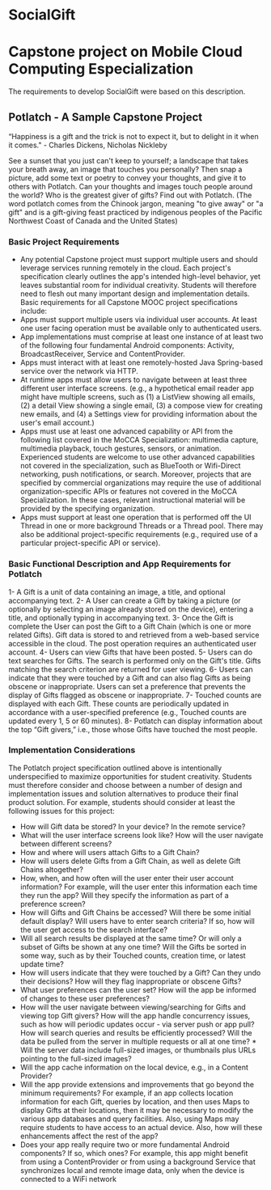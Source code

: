 # SocialGift
# Capstone project on Mobile Cloud Computing Especialization

The requirements to develop SocialGift were based on this description.

## Potlatch - A Sample Capstone Project 

“Happiness is a gift and the trick is not to expect it, but to delight in it when it comes." - Charles Dickens, Nicholas Nickleby

See a sunset that you just can't keep to yourself; a landscape that takes your breath away, an image that touches you personally? Then snap a picture, add some text or poetry to convey your thoughts, and give it to others with Potlatch. Can your thoughts and images touch people around the world? Who is the greatest giver of gifts? Find out with Potlatch. (The word potlatch comes from the Chinook jargon, meaning "to give away" or "a gift" and is a gift-giving feast practiced by indigenous peoples of the Pacific Northwest Coast of Canada and the United States) 

### Basic Project Requirements 

- Any potential Capstone project must support multiple users and should leverage services running remotely in the cloud. Each project's specification clearly outlines the app's intended high-level behavior, yet leaves substantial room for individual creativity. Students will therefore need to flesh out many important design and implementation details. Basic requirements for all Capstone MOOC project specifications include: 
- Apps must support multiple users via individual user accounts. At least one user facing operation must be available only to authenticated users. 
- App implementations must comprise at least one instance of at least two of the following four fundamental Android components:  Activity, BroadcastReceiver, Service and ContentProvider. 
- Apps must interact with at least one remotely-hosted Java Spring-based service over the network via HTTP. 
- At runtime apps must allow users to navigate between at least three different user interface screens. (e.g., a hypothetical email reader app might have multiple screens, such as (1) a ListView showing all emails, (2) a detail View showing a single email, (3) a compose view for creating new emails, and (4) a Settings view for providing information about the user's email account.)
- Apps must use at least one advanced capability or API from the following list covered in the MoCCA Specialization: multimedia capture, multimedia playback, touch gestures, sensors, or animation. Experienced students are welcome to use other advanced capabilities not covered in the specialization, such as BlueTooth or Wifi-Direct networking, push notifications, or search. Moreover, projects that are specified by commercial organizations may require the use of additional organization-specific APIs or features not covered in the MoCCA Specialization. In these cases, relevant instructional material will be provided by the specifying organization. 
- Apps must support at least one operation that is performed off the UI Thread in one or more background Threads or a Thread pool. 
There may also be additional project-specific requirements (e.g., required use of a particular project-specific API or service). 

### Basic Functional Description and App Requirements for Potlatch 

1- A Gift is a unit of data containing an image, a title, and optional accompanying text.
2- A User can create a Gift by taking a picture (or optionally by selecting an image already stored on the device), entering a title, and optionally typing in accompanying text.
3- Once the Gift is complete the User can post the Gift to a Gift Chain (which is one or more related Gifts). Gift data is stored to and retrieved from a web-based service accessible in the cloud. The post operation requires an authenticated user account.
4- Users can view Gifts that have been posted.
5- Users can do text searches for Gifts. The search is performed only on the Gift's title. Gifts matching the search criterion are returned for user viewing.
6- Users can indicate that they were touched by a Gift and can also flag Gifts as being obscene or inappropriate. Users can set a preference that prevents the display of Gifts flagged as obscene or inappropriate.
7- Touched counts are displayed with each Gift. These counts are periodically updated in accordance with a user-specified preference (e.g., Touched counts are updated every 1, 5 or 60 minutes).
8- Potlatch can display information about the top “Gift givers,” i.e., those whose Gifts have touched the most people.

### Implementation Considerations  

The Potlatch project specification outlined above is intentionally underspecified to maximize opportunities for student creativity. Students must therefore consider and choose between a number of design and implementation issues and solution alternatives to produce their final product solution. For example, students should consider at least the following issues for this project: 
* How will Gift data be stored? In your device? In the remote service? 
* What will the user interface screens look like? How will the user navigate between different screens? 
* How and where will users attach Gifts to a Gift Chain? 
* How will users delete Gifts from a Gift Chain, as well as delete Gift Chains altogether? 
* How, when, and how often will the user enter their user account information? For example, will the user enter this information each time they run the app? Will they specify the information as part of a preference screen? 
* How will Gifts and Gift Chains be accessed? Will there be some initial default display? Will users have to enter search criteria? If so, how will the user get access to the search interface? 
* Will all search results be displayed at the same time? Or will only a subset of Gifts be shown at any one time? Will the Gifts be sorted in some way, such as by their Touched counts, creation time, or latest update time? 
* How will users indicate that they were touched by a Gift? Can they undo their decisions? How will they flag inappropriate or obscene Gifts? 
* What user preferences can the user set? How will the app be informed of changes to these user preferences? 
* How will the user navigate between viewing/searching for Gifts and viewing top Gift givers? How will the app handle concurrency issues, such as how will periodic updates occur - via server push or app pull? How will search queries and results be efficiently processed? Will the data be pulled from the server in multiple requests or all at one time? *  Will the server data include full-sized images, or thumbnails plus URLs pointing to the full-sized images? 
* Will the app cache information on the local device, e.g., in a Content Provider? 
* Will the app provide extensions and improvements that go beyond the minimum requirements? For example, if an app collects location information for each Gift, queries by location, and then uses Maps to display Gifts at their locations, then it may be necessary to modify the various app databases and query facilities. Also, using Maps may require students to have access to an actual device. Also, how will these enhancements affect the rest of the app? 
* Does your app really require two or more fundamental Android components? If so, which ones? For example, this app might benefit from using a ContentProvider or from using a background Service that synchronizes local and remote image data, only when the device is connected to a WiFi network
